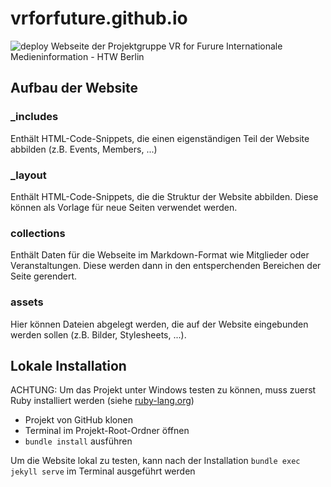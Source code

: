 # vrforfuture.github.io
![deploy](https://github.com/VRForFuture/vrforfuture.github.io/workflows/deploy/badge.svg)
Webseite der Projektgruppe VR for Furure
Internationale Medieninformation - HTW Berlin

## Aufbau der Website

### _includes
Enthält HTML-Code-Snippets, die einen eigenständigen Teil der Website abbilden (z.B. Events, Members, ...)

### _layout
Enthält HTML-Code-Snippets, die die Struktur der Website abbilden. Diese können als Vorlage für neue Seiten verwendet werden. 

### collections
Enthält Daten für die Webseite im Markdown-Format wie Mitglieder oder Veranstaltungen. Diese werden dann in den entsperchenden Bereichen der Seite gerendert.

### assets
Hier können Dateien abgelegt werden, die auf der Website eingebunden werden sollen (z.B. Bilder, Stylesheets, ...).

## Lokale Installation

ACHTUNG: Um das Projekt unter Windows testen zu können, muss zuerst Ruby installiert werden (siehe [ruby-lang.org](https://www.ruby-lang.org/en/))

- Projekt von GitHub klonen
- Terminal im Projekt-Root-Ordner öffnen
- `bundle install` ausführen

Um die Website lokal zu testen, kann nach der Installation `bundle exec jekyll serve` im Terminal ausgeführt werden
 
